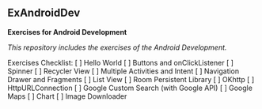 ## ExAndroidDev
**Exercises for Android Development**

*This repository includes the exercises of the Android Development.*

Exercises Checklist:
[ ] Hello World
[ ] Buttons and onClickListener
[ ] Spinner
[ ] Recycler View
[ ] Multiple Activities and Intent
[ ] Navigation Drawer and Fragments
[ ] List View
[ ] Room Persistent Library
[ ] OKhttp
[ ] HttpURLConnection
[ ] Google Custom Search (with Google API)
[ ] Google Maps
[ ] Chart
[ ] Image Downloader
